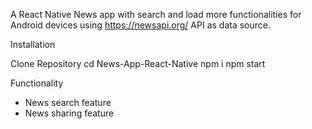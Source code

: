 A React Native News app with search and load more functionalities for Android devices using https://newsapi.org/ API as data source.


Installation

Clone Repository
cd News-App-React-Native
npm i
npm start

Functionality

- News search feature
- News sharing feature

